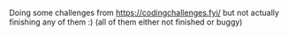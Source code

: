 Doing some challenges from https://codingchallenges.fyi/ but not actually finishing any of them :) (all of them either not finished or buggy)